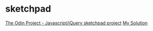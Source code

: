 # sketchpad
<a href="http://www.theodinproject.com/web-development-101/javascript-and-jquery">The Odin Project - Javascript/jQuery sketchpad project</a>
<a href="https://htmlpreview.github.io/?https://github.com/kdow/sketchpad/blob/master/index.html">My Solution</a>
